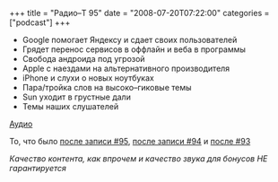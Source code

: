 +++
title = "Радио–Т 95"
date = "2008-07-20T07:22:00"
categories = ["podcast"]
+++

- Google помогает Яндексу и сдает своих пользователей
- Грядет перенос сервисов в оффлайн и веба в программы
- Свобода андроида под угрозой
- Apple с наездами на альтернативного производителя
- iPhone и слухи о новых ноутбуках
- Пара/тройка слов на высоко–гиковые темы
- Sun уходит в грустные дали
- Темы наших слушателей

[Аудио](http://cdn.radio-t.com/rt_podcast95.mp3)


То, что было [после записи #95](http://narod.ru/disk/1566304000/rt95_afterparty.mp3.html), [после записи #94](http://narod.ru/disk/1566377000/rt94_afterparty.mp3.html) и [после #93](http://narod.ru/disk/1566415000/rt93_afterparty.mp3.html)

_Качество контента, как впрочем и качество звука для бонусов НЕ гарантируется_

<audio src="http://cdn.radio-t.com/rt_podcast95.mp3" preload="none"></audio>